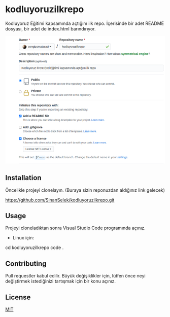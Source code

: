 # kodluyoruzilkrepo
Kodluyoruz Eğitimi kapsamında açtığım ilk repo. İçerisinde bir adet README dosyası, bir adet de index.html barındırıyor.

<img src="https://github.com/SinanSelek/kodluyoruzilkrepo/blob/main/github.png" width="auto">

## Installation 
Öncelikle projeyi clonelayın. (Buraya sizin reponuzdan aldığınız link gelecek)

https://github.com/SinanSelek/kodluyoruzilkrepo.git

## Usage 
Projeyi cloneladıktan sonra Visual Studio Code programında açınız.

- Linux için:

cd kodluyoruzilkrepo
code .

## Contributing
Pull requestler kabul edilir. Büyük değişiklikler için, lütfen önce neyi değiştirmek istediğinizi tartışmak için bir konu açınız.

## License 
[MIT](https://choosealicense.com/licenses/mit/)

